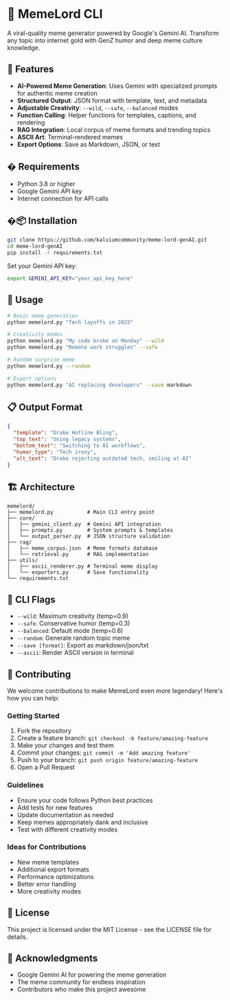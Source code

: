 # 🤖 MemeLord CLI

A viral-quality meme generator powered by Google's Gemini AI. Transform any topic into internet gold with GenZ humor and deep meme culture knowledge.

## 🚀 Features

- **AI-Powered Meme Generation**: Uses Gemini with specialized prompts for authentic meme creation
- **Structured Output**: JSON format with template, text, and metadata
- **Adjustable Creativity**: `--wild`, `--safe`, `--balanced` modes
- **Function Calling**: Helper functions for templates, captions, and rendering
- **RAG Integration**: Local corpus of meme formats and trending topics
- **ASCII Art**: Terminal-rendered memes
- **Export Options**: Save as Markdown, JSON, or text

## � Requirements

- Python 3.8 or higher
- Google Gemini API key
- Internet connection for API calls

## �📦 Installation

```bash
git clone https://github.com/kalviumcommunity/meme-lord-genAI.git
cd meme-lord-genAI
pip install -r requirements.txt
```

Set your Gemini API key:
```bash
export GEMINI_API_KEY="your_api_key_here"
```

## 🎯 Usage

```bash
# Basic meme generation
python memelord.py "Tech layoffs in 2025"

# Creativity modes
python memelord.py "My code broke on Monday" --wild
python memelord.py "Remote work struggles" --safe

# Random surprise meme
python memelord.py --random

# Export options
python memelord.py "AI replacing developers" --save markdown
```

## 📋 Output Format

```json
{
  "template": "Drake Hotline Bling",
  "top_text": "Using legacy systems",
  "bottom_text": "Switching to AI workflows", 
  "humor_type": "Tech irony",
  "alt_text": "Drake rejecting outdated tech, smiling at AI"
}
```

## 🏗️ Architecture

```
memelord/
├── memelord.py           # Main CLI entry point
├── core/
│   ├── gemini_client.py  # Gemini API integration
│   ├── prompts.py        # System prompts & templates
│   └── output_parser.py  # JSON structure validation
├── rag/
│   ├── meme_corpus.json  # Meme formats database
│   └── retrieval.py      # RAG implementation
├── utils/
│   ├── ascii_renderer.py # Terminal meme display
│   └── exporters.py      # Save functionality
└── requirements.txt
```

## 🎨 CLI Flags

- `--wild`: Maximum creativity (temp=0.9)
- `--safe`: Conservative humor (temp=0.3)  
- `--balanced`: Default mode (temp=0.6)
- `--random`: Generate random topic meme
- `--save [format]`: Export as markdown/json/txt
- `--ascii`: Render ASCII version in terminal

## 🤝 Contributing

We welcome contributions to make MemeLord even more legendary! Here's how you can help:

### Getting Started
1. Fork the repository
2. Create a feature branch: `git checkout -b feature/amazing-feature`
3. Make your changes and test them
4. Commit your changes: `git commit -m 'Add amazing feature'`
5. Push to your branch: `git push origin feature/amazing-feature`
6. Open a Pull Request

### Guidelines
- Ensure your code follows Python best practices
- Add tests for new features
- Update documentation as needed
- Keep memes appropriately dank and inclusive
- Test with different creativity modes

### Ideas for Contributions
- New meme templates
- Additional export formats
- Performance optimizations
- Better error handling
- More creativity modes

## 📄 License

This project is licensed under the MIT License - see the LICENSE file for details.

## 🙏 Acknowledgments

- Google Gemini AI for powering the meme generation
- The meme community for endless inspiration
- Contributors who make this project awesome
